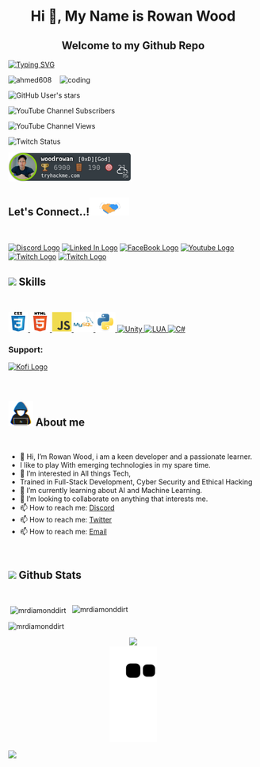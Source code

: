 <h1 align="center">Hi 👋, My Name is  Rowan Wood</h1>
<h2 align="center">Welcome to my Github Repo</h2>

[![Typing SVG](https://readme-typing-svg.demolab.com?font=Fira+Code&duration=1000&pause=1500&center=true&vCenter=true&width=500&lines=Personal+Web+and+FiveM+Development;Eager+and+Passionate+About+Learning..%E2%9D%A4;Embracing+OpenSource..+%F0%9F%86%93)](https://git.io/typing-svg)

<a href="https://github.com/mrdiamonddirt/">
<img align="right" alt="coding" width="400" src="https://camo.githubusercontent.com/7de37139d0b4c1ce40865e799b446c0e963a3dd8fb68d239707237c40604fa3d/68747470733a2f2f63646e2e6472696262626c652e636f6d2f75736572732f3733303730332f73637265656e73686f74732f363538313234332f6176656e746f2e676966">
</a>

<p align="left"> <img src="https://komarev.com/ghpvc/?username=mrdiamonddirt&label=Profile%20views&color=0e75b6&style=flat" alt="ahmed608" /> </p>

![GitHub User's stars](https://img.shields.io/github/stars/mrdiamonddirt?logoColor=yellow)

![YouTube Channel Subscribers](https://img.shields.io/youtube/channel/subscribers/UCEG9DdmLGVMZP2CEjQTk20w?style=social)

![YouTube Channel Views](https://img.shields.io/youtube/channel/views/UCEG9DdmLGVMZP2CEjQTk20w?style=social)

![Twitch Status](https://img.shields.io/twitch/status/rowdogtv?style=social)

![tryhackme stats](https://raw.githubusercontent.com/mrdiamonddirt/mrdiamonddirt/master/assets/thm_propic.png)

## <b> Let's Connect..!</b><img src="https://github.com/0xAbdulKhalid/0xAbdulKhalid/raw/main/assets/mdImages/handshake.gif" width ="80">
<br>
<p align="left">
<a href="https://discord.gg/xn2ehYkeBz" target="blank"><img align="center" src="https://raw.githubusercontent.com/rahuldkjain/github-profile-readme-generator/master/src/images/icons/Social/discord.svg" alt="Discord Logo" height="35" width="40" /></a>
<a href="https://www.linkedin.com/in/rowanwood/" target="blank"><img align="center" src="https://upload.wikimedia.org/wikipedia/commons/thumb/8/81/LinkedIn_icon.svg/108px-LinkedIn_icon.svg.png" alt="Linked In Logo" height="30" width="30" /></a>
<a href="https://www.facebook.com/woodrowan/" target="blank"><img align="center" src="https://raw.githubusercontent.com/rahuldkjain/github-profile-readme-generator/master/src/images/icons/Social/facebook.svg" alt="FaceBook Logo" height="30" width="40" /></a>
<a href="https://www.youtube.com/c/RowDogTV/featured" target="blank"><img align="center" src="https://raw.githubusercontent.com/rahuldkjain/github-profile-readme-generator/master/src/images/icons/Social/youtube.svg" alt="Youtube Logo" height="35" width="40" /></a>
<a href="https://www.twitch.tv/rowdogtv" target="blank"><img align="center" src="https://www.vectorlogo.zone/logos/twitch/twitch-icon.svg" alt="Twitch Logo" height="30" width="30" /></a>
<a href="https://www.tiktok.com/@gtavfivemservers" target="blank"><img align="center" src="https://vectorwiki.com/images/noDoe__tiktok-logo.svg" alt="Twitch Logo" height="30" width="30" /></a>
</p>

## <img src="https://media2.giphy.com/media/QssGEmpkyEOhBCb7e1/giphy.gif?cid=ecf05e47a0n3gi1bfqntqmob8g9aid1oyj2wr3ds3mg700bl&rid=giphy.gif" width ="25"><b> Skills</b>
<br>
<p align="left"> <a href="https://www.w3schools.com/css/" target="_blank" rel="noreferrer"> <img src="https://raw.githubusercontent.com/devicons/devicon/master/icons/css3/css3-original-wordmark.svg" alt="css3" width="40" height="40"/> </a> <a href="https://www.w3.org/html/" target="_blank" rel="noreferrer"> <img src="https://raw.githubusercontent.com/devicons/devicon/master/icons/html5/html5-original-wordmark.svg" alt="html5" width="40" height="40"/> </a>  <a href="https://developer.mozilla.org/en-US/docs/Web/JavaScript" target="_blank" rel="noreferrer"> <img src="https://raw.githubusercontent.com/devicons/devicon/master/icons/javascript/javascript-original.svg" alt="javascript" width="40" height="40"/> </a>  <a href="https://www.mysql.com/" target="_blank" rel="noreferrer"> <img src="https://raw.githubusercontent.com/devicons/devicon/master/icons/mysql/mysql-original-wordmark.svg" alt="mysql" width="40" height="40"/> </a>  <a href="https://www.python.org" target="_blank" rel="noreferrer"> <img src="https://raw.githubusercontent.com/devicons/devicon/master/icons/python/python-original.svg" alt="python" width="40" height="40"/> </a> 
<a href="https://unity.com/" target="_blank" rel="noreferrer"> <img src="https://cdn.jsdelivr.net/gh/devicons/devicon/icons/unity/unity-original.svg" alt="Unity" width="40" height="40"/> </a>  
<a href="https://www.lua.org/manual/5.4/" target="_blank" rel="noreferrer"> <img src="https://cdn.jsdelivr.net/gh/devicons/devicon/icons/lua/lua-original-wordmark.svg" alt="LUA" width="40" height="40"/> </a>
<a href="https://www.w3schools.com/cs/index.php" target="_blank" rel="noreferrer"> <img src="https://cdn.jsdelivr.net/gh/devicons/devicon/icons/csharp/csharp-original.svg" alt="C#" width="40" height="40"/> </a>

 </p>

<h3 align="left">Support:</h3>
<p><a href="https://ko-fi.com/rowdog/"> <img align="centre" src="https://cdn.buymeacoffee.com/buttons/v2/default-yellow.png" height="50" width="210" alt="Kofi Logo" /></a></p><br>

## <picture><img src = "https://github.com/0xAbdulKhalid/0xAbdulKhalid/raw/main/assets/mdImages/about_me.gif" width = 50px></picture> **About me**

<br>

- 👋 Hi, I’m Rowan Wood, i am a keen developer and a passionate learner.
-  I like to play With emerging technologies in my spare time.
- 👀 I’m interested in All things Tech,
- Trained in Full-Stack Development, Cyber Security and Ethical Hacking
- 🌱 I’m currently learning about AI and Machine Learning.
- 💞️ I’m looking to collaborate on anything that interests me.
- 📫 How to reach me: [Discord](https://discord.gg/xn2ehYkeBz)
- 📫 How to reach me: [Twitter](https://twitter.com/mrdiamonddirt)
- 📫 How to reach me: [Email](mailto:mrdiamonddirt@gmail.com)

<br>

## <img src="https://media.giphy.com/media/iY8CRBdQXODJSCERIr/giphy.gif" width="35"><b> Github Stats </b>
<br>

<p><img align="right" src="https://github-readme-stats.vercel.app/api/top-langs/?username=mrdiamonddirt&show_icons=true&locale=en&layout=compact&line_height=20&title_color=7A7ADB&icon_color=2234AE&text_color=D3D3D3&bg_color=0,000000,130F40" width="375" alt="mrdiamonddirt" /></p>
<p>&nbsp;<img align="center" src="https://github-readme-stats.vercel.app/api?username=mrdiamonddirt&show_icons=true&locale=en&layout=compact&line_height=20&title_color=7A7ADB&icon_color=2234AE&text_color=D3D3D3&bg_color=0,000000,130F40" width="375" alt="mrdiamonddirt" /></p>

<p><img align="center" src="https://github-readme-streak-stats.herokuapp.com?user=mrdiamonddirt&theme=dark&hide_border=false" alt="mrdiamonddirt" /></p>

<div align="center">
<a href="https://github.com/mrdiamonddirt/">
 <img width=600 src="https://github-profile-trophy.vercel.app/?username=mrdiamonddirt&theme=juicyfresh&row=2&column=4"/>
</a>
</div>

 <a href="https://github.com/mrdiamonddirt/">
<div align="center">
  <img src="https://github.com/ddastardly91/ddastardly91/blob/output/github-contribution-grid-snake.svg" />
</div>
</a>

![](https://hit.yhype.me/github/profile?user_id=25391741)
